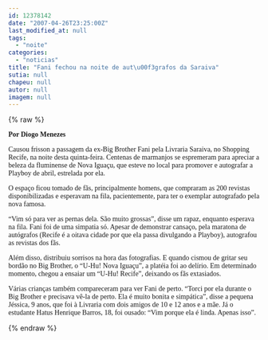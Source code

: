 ```yaml
---
id: 12378142
date: "2007-04-26T23:25:00Z"
last_modified_at: null
tags:
  - "noite"
categories:
  - "noticias"
title: "Fani fechou na noite de aut\u00f3grafos da Saraiva"
sutia: null
chapeu: null
autor: null
imagem: null
---
```

{% raw %}
<p><P><FONT face=Verdana><STRONG>Por Diogo Menezes</STRONG></FONT></P></p>
<p><P><FONT face=Verdana>Causou frisson a passagem da ex-Big Brother Fani pela Livraria Saraiva, no Shopping Recife, na noite desta quinta-feira. Centenas de marmanjos se espremeram para apreciar a beleza da fluminense de Nova Iguaçu, que esteve no local para promover e autografar a Playboy de abril, estrelada por ela. </FONT></P></p>
<p><P><FONT face=Verdana>O espaço ficou tomado de fãs, principalmente homens, que compraram as 200 revistas disponibilizadas e esperavam na fila, pacientemente, para ter o exemplar autografado pela nova famosa.</FONT></P></p>
<p><P><FONT face=Verdana>“Vim só para ver as pernas dela. São muito grossas”, disse um rapaz, enquanto esperava na fila. Fani foi de uma simpatia só. Apesar de demonstrar cansaço, pela maratona de autógrafos (Recife é a oitava cidade por que ela passa divulgando a Playboy), autografou as revistas dos fãs.</FONT></P></p>
<p><P><FONT face=Verdana>Além disso, distribuiu sorrisos na hora das fotografias. E quando cismou de gritar seu bordão no Big Brother, o “U-Hu! Nova Iguaçu”, a platéia foi ao delírio. Em determinado momento, chegou a ensaiar um “U-Hu! Recife”, deixando os fãs extasiados.</FONT></P></p>
<p><P><FONT face=Verdana>Várias crianças também compareceram para ver Fani de perto. “Torci por ela durante o Big Brother e precisava vê-la de perto. Ela é muito bonita e simpática”, disse a pequena Jéssica, 9 anos, que foi à Livraria com dois amigos de 10 e 12 anos e a mãe. Já o estudante Hatus Henrique Barros, 18, foi&nbsp;ousado: “Vim porque ela é linda. Apenas isso”.</FONT></P> </p>
{% endraw %}